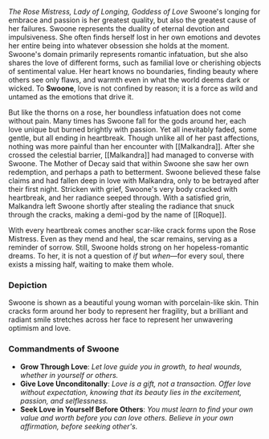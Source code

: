 *The Rose Mistress, Lady of Longing, Goddess of Love*
Swoone's longing for embrace and passion is her greatest quality, but also the greatest cause of her failures. Swoone represents the duality of eternal devotion and impulsiveness. She often finds herself lost in her own emotions and devotes her entire being into whatever obsession she holds at the moment. Swoone's domain primarily represents romantic infatuation, but she also shares the love of different forms, such as familial love or cherishing objects of sentimental value. Her heart knows no boundaries, finding beauty where others see only flaws, and warmth even in what the world deems dark or wicked. To **Swoone**, love is not confined by reason; it is a force as wild and untamed as the emotions that drive it.

But like the thorns on a rose, her boundless infatuation does not come without pain. Many times has Swoone fall for the gods around her, each love unique but burned brightly with passion. Yet all inevitably faded, some gentle, but all ending in heartbreak. Though unlike all of her past affections, nothing was more painful than her encounter with [[Malkandra]]. After she crossed the celestial barrier, [[Malkandra]] had managed to converse with Swoone. The Mother of Decay said that within Swoone she saw her own redemption, and perhaps a path to betterment. Swoone believed these false claims and had fallen deep in love with Malkandra, only to be betrayed after their first night. Stricken with grief, Swoone's very body cracked with heartbreak, and her radiance seeped through. With a satisfied grin, Malkandra left Swoone shortly after stealing the radiance that snuck through the cracks, making a demi-god by the name of [[Roque]]. 

With every heartbreak comes another scar-like crack forms upon the Rose Mistress. Even as they mend and heal, the scar remains, serving as a reminder of sorrow. Still, Swoone holds strong on her hopeless-romantic dreams. To her, it is not a question of _if_ but _when_—for every soul, there exists a missing half, waiting to make them whole.

### Depiction
Swoone is shown as a beautiful young woman with porcelain-like skin. Thin cracks form around her body to represent her fragility, but a brilliant and radiant smile stretches across her face to represent her unwavering optimism and love.

### Commandments of Swoone
+ **Grow Through Love**: *Let love guide you in growth, to heal wounds, whether in yourself or others.*
+ **Give Love Unconditonally**: *Love is a gift, not a transaction. Offer love without expectation, knowing that its beauty lies in the excitement, passion, and selflessness.*
+ **Seek Love in Yourself Before Others**: *You must learn to find your own value and worth before you can love others. Believe in your own affirmation, before seeking other's.* 
